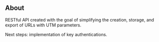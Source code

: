 ## About
RESTful API created with the goal of simplifying the creation, storage, and export of URLs with UTM parameters.

Next steps: implementation of key authentications.
